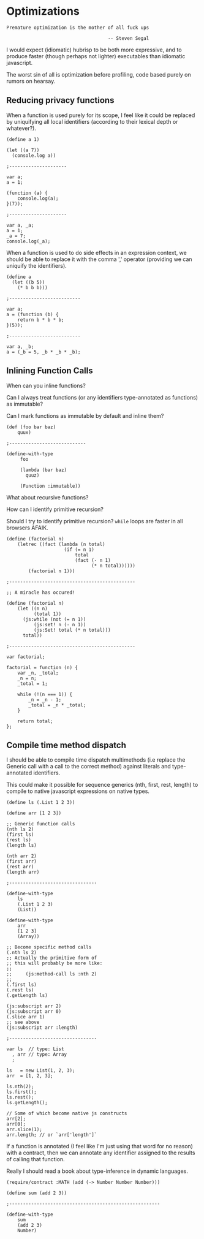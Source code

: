 Optimizations
=============

    Premature optimization is the mother of all fuck ups
                                        
                                         -- Steven Segal

I would expect (idiomatic) hubrisp to be both more expressive, and to
produce faster (though perhaps not lighter) executables than idiomatic
javascript.

The worst sin of all is optimization before profiling, code based
purely on rumors on hearsay.

Reducing privacy functions
--------------------------

When a function is used purely for its scope, I feel like it could be
replaced by uniquifying all local identifiers (according to their
lexical depth or whatever?).

    (define a 1)

    (let ((a 7))
      (console.log a))

    ;---------------------

    var a;
    a = 1;

    (function (a) {
        console.log(a);
    }(7));

    ;---------------------

    var a, _a;
    a = 1;
    _a = 7;
    console.log(_a);

When a function is used to do side effects in an expression context,
we should be able to replace it with the comma ',' operator 
(providing we can uniquify the identifiers).

    (define a 
      (let ((b 5))
        (* b b b)))

    ;--------------------------

    var a;
    a = (function (b) {
        return b * b * b;
    }(5));

    ;--------------------------

    var a, _b;
    a = (_b = 5, _b * _b * _b);

Inlining Function Calls
-----------------------

When can you inline functions? 

Can I always treat functions (or any identifiers type-annotated as
functions) as immutable?

Can I mark functions as immutable by default and inline them?

    (def (foo bar baz)
        quux)
    
    ;----------------------------
    
    (define-with-type
         foo

         (lambda (bar baz)
           quuz)

         (Function :immutable))

What about recursive functions?

How can I identify primitive recursion?

Should I try to identify primitive recursion? `while` loops are
faster in all browsers AFAIK.

    (define (factorial n)
        (letrec ((fact (lambda (n total)
                         (if (= n 1)
                             total
                             (fact (- n 1)
                                   (* n total))))))
            (factorial n 1)))
    
    ;----------------------------------------------

    ;; A miracle has occured!

    (define (factorial n)
        (let ((n n)
              (total 1))
          (js:while (not (= n 1))
              (js:set! n (- n 1))
              (js:Set! total (* n total)))
          total))

    ;----------------------------------------------

    var factorial;

    factorial = function (n) {
        var _n, _total;
        _n = n;
        _total = 1;

        while (!(n === 1)) {
            _n = _n - 1;
            _total = _n * _total;
        }

        return total;
    };     

Compile time method dispatch
----------------------------

I should be  able to compile time dispatch multimethods (i.e replace
the Generic call with a call to the correct method) against literals
and type-annotated identifiers.

This could make it possible for sequence generics (nth, first, rest,
length) to compile to native javascript expressions on native types.

    (define ls (.List 1 2 3))
    
    (define arr [1 2 3])

    ;; Generic function calls
    (nth ls 2) 
    (first ls)
    (rest ls)
    (length ls)

    (nth arr 2)
    (first arr)
    (rest arr)
    (length arr)

    ;--------------------------------

    (define-with-type 
        ls
        (.List 1 2 3)
        (List))

    (define-with-type
        arr
        [1 2 3]
        (Array))

    ;; Become specific method calls
    (.nth ls 2)
    ;; Actually the primitive form of
    ;; this will probably be more like:
    ;;
    ;;     (js:method-call ls :nth 2)
    ;;
    (.first ls)
    (.rest ls)
    (.getLength ls)

    (js:subscript arr 2)
    (js:subscript arr 0)
    (.slice arr 1)
    ;; see above
    (js:subscript arr :length) 

    ;--------------------------------

    var ls  // type: List
      , arr // type: Array
      ;

    ls   = new List(1, 2, 3);
    arr  = [1, 2, 3];

    ls.nth(2);
    ls.first();
    ls.rest();
    ls.getLength();

    // Some of which become native js constructs
    arr[2];
    arr[0];
    arr.slice(1);
    arr.length; // or `arr['length']`

If a function is annotated (I feel like I'm just using that word
for no reason) with a contract, then we can annotate any identifier
assigned to the results of calling that function.  

Really I should read a book about type-inference in dynamic languages.

    (require/contract :MATH (add (-> Number Number Number)))

    (define sum (add 2 3))

    ;-------------------------------------------------------

    (define-with-type
        sum
        (add 2 3)
        Number) 
